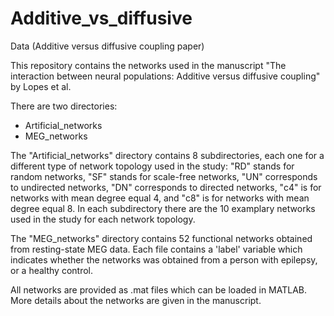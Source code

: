 # Additive_vs_diffusive
Data (Additive versus diffusive coupling paper)

This repository contains the networks used in the manuscript "The interaction between neural populations: Additive versus diffusive coupling" by Lopes et al.

There are two directories: 
- Artificial_networks
- MEG_networks

The "Artificial_networks" directory contains 8 subdirectories, each one for a different type of network topology used in the study: "RD" stands for random networks, "SF" stands for scale-free networks, "UN" corresponds to undirected networks, "DN" corresponds to directed networks, "c4" is for networks with mean degree equal 4, and "c8" is for networks with mean degree equal 8. In each subdirectory there are the 10 examplary networks used in the study for each network topology.

The "MEG_networks" directory contains 52 functional networks obtained from resting-state MEG data. Each file contains a 'label' variable which indicates whether the networks was obtained from a person with epilepsy, or a healthy control. 

All networks are provided as .mat files which can be loaded in MATLAB. 
More details about the networks are given in the manuscript. 
